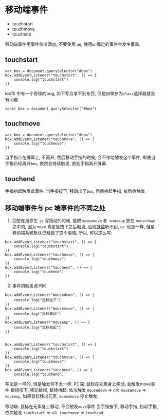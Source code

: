 # 移动端事件

 * touchstart
 * touchmove
 * touchend

移动端事件用事件监听添加, 不要使用 `on`, 使用`on`绑定的事件会发生覆盖.

## touchstart
```
var box = document.querySelector("#box")
box.addEventListener("touchstart", () => {
    console.log("touchstart")
})
```
ios10 中有一个奇怪的bug, 如下写会拿不到东西, 但是如果参为`class`选择器就没有问题
```
const box = document.querySelector("#box")

```

## touchmove 
```
var box = document.querySelector("#box")
box.addEventListener("touchmove", () => {
    console.log("touchmove")
})
```
当手指点在屏幕上, 不离开, 然后移动手指的时候, 会不停地触发这个事件, 即使当手指已经离开`box`, 依然会持续触发, 直到手指离开屏幕.

## touchend

手指抬起触发此事件. 当手指按下, 移动出了`box`, 然后抬起手指, 依然会触发.

## 移动端事件与 pc 端事件的不同之处
1. 回想在用原生 `js` 写拖动的时候, 是把 `mousemove` 和` mouseup` 放在 `mousedown `之中的, 因为 `move` 肯定是按下之后触发, 否则就监听不到, `up `也是一样, 但是移动端系统默认已经做了这个事情, 所以, 可以这么写:
```
box.addEventListener("touchstart", () => {
    console.log("touchstart")
})
box.addEventListener("touchmove", () => {
    console.log("touchmove")
})
box.addEventListener("touchend", () => {
    console.log("touchend")
})
```

2. 事件的触发点不同

```
box.addEventListener("mousedown", () => {
    console.log("鼠标按下")
})
box.addEventListener("mousemove", () => {
    console.log("鼠标移动")
})
box.addEventListener("mouseup", () => {
    console.log("鼠标抬起")
})


box.addEventListener("touchstart", () => {
    console.log("touchstart")
})
box.addEventListener("touchmove", () => {
    console.log("touchmove")
})
box.addEventListener("touchend", () => {
    console.log("touchend")
```

写法是一样的, 但是触发可不太一样. 
PC端: 
    鼠标在元素身上移动, 会触发move事件
    鼠标按下, 移动鼠标, 鼠标抬起, 依次触发 `mousedown` => `n次 mousemove` => `mouseup`, 如果鼠标移出元素, `mousemove` 停止触发.

    
移动端: 
    鼠标在元素身上移动, 不会触发` move `事件
    当手指按下, 移动手指, 抬起手指, 依次触发 `touchstart` => `n次 touchmove` => `touchend`









